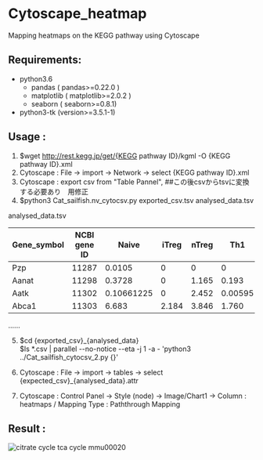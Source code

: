 # Cytoscape_heatmap
Mapping heatmaps on the KEGG pathway using Cytoscape

## Requirements:
- python3.6 
    - pandas ( pandas>=0.22.0 )
    - matplotlib ( matplotlib>=2.0.2 )
    - seaborn ( seaborn>=0.8.1)
- python3-tk (version>=3.5.1-1)

## Usage :
1. $wget http://rest.kegg.jp/get/{KEGG pathway ID}/kgml -O {KEGG pathway ID}.xml 
2. Cytoscape : File -> import -> Network -> select {KEGG pathway ID}.xml
3. Cytoscape : export csv from "Table Pannel", ##この後csvからtsvに変換する必要あり　用修正
4. $python3 Cat_sailfish.nv_cytocsv.py exported_csv.tsv analysed_data.tsv

analysed_data.tsv  

| Gene_symbol | NCBI gene ID | Naive | iTreg | nTreg | Th1 | Th2 | Th17 |
----|----|----|----|----|----|----|----
| Pzp	        | 11287	     |0.0105 | 0     | 0     | 0   | 0   | 0.057 |
| Aanat	     | 11298	     |0.3728 | 0     | 1.165 | 0.193 | 0.0891 | 0.3320 |
| Aatk	     | 11302	     |0.10661225 |	0 | 2.452 | 0.00595 | 0.0113 | 0.0185 |
| Abca1       | 11303        |6.683 | 2.184 | 3.846 | 1.760 | 1.630 | 2.203 |
......

5. $cd {exported_csv}_{analysed_data}  
   $ls *.csv | parallel --no-notice --eta -j 1 -a - 'python3 ../Cat_sailfish_cytocsv_2.py {}'

6. Cytoscape : File -> import -> tables -> select {expected_csv}_{analysed_data}.attr
7. Cytoscape : Control Panel -> Style (node) -> Image/Chart1 -> Column : heatmaps / Mapping Type : Paththrough Mapping

## Result : 
![citrate cycle tca cycle mmu00020](https://user-images.githubusercontent.com/28255294/39768813-52439c84-5325-11e8-87f8-04858058a47d.png)
